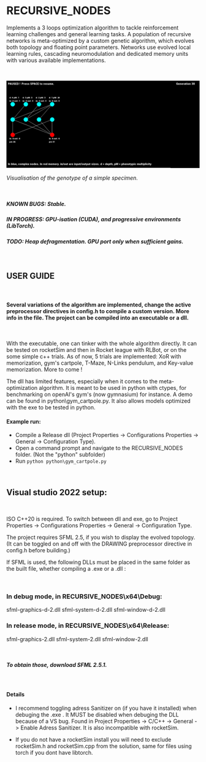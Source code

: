 # RECURSIVE_NODES

Implements a 3 loops optimization algorithm to tackle reinforcement learning challenges and general learning tasks. A population of recursive networks is meta-optimized by a custom genetic algorithm, which evolves both topology and floating point parameters. Networks use evolved local learning rules, cascading neuromodulation and dedicated memory units with various available implementations.

&nbsp;

<p align="center">
  <img src="Capture.PNG">
</p>
<em>Visualisation of the genotype of a simple specimen.</em>

&nbsp;
##### KNOWN BUGS: Stable. 

##### IN PROGRESS: GPU-isation (CUDA), and progressive environments (LibTorch).

##### TODO: Heap defragmentation. GPU port only when sufficient gains.
&nbsp;

## USER GUIDE
&nbsp;
#### Several variations of the algorithm are implemented, change the active preprocessor directives in config.h to compile a custom version. More info in the file. The project can be compiled into an executable or a dll.
&nbsp;

With the executable, one can tinker with the whole algorithm directly. It can be tested on rocketSim and then in Rocket league with RLBot, or on the some simple c++ trials. As of now, 5 trials are implemented: XoR with memorization, gym's cartpole, T-Maze, N-Links pendulum, and Key-value memorization. More to come !

The dll has limited features, especially when it comes to the meta-optimization algorithm. It is meant to be used in python with ctypes, for benchmarking on openAI's gym's (now gymnasium) for instance. A demo can be found in python\gym_cartpole.py. 
It also allows models optimized with the exe to be tested in python.

#### Example run:

- Compile a Release dll (Project Properties -> Configurations Properties -> General -> Configuration Type).
- Open a command prompt and navigate to the RECURSIVE_NODES folder. (Not the "python" subfolder)
 - Run `python python\gym_cartpole.py`

&nbsp;

## Visual studio 2022 setup:
&nbsp;

ISO C++20 is required. To switch between dll and exe, go to Project Properties -> Configurations Properties -> General -> Configuration Type. 

The project requires SFML 2.5, if you wish to display the evolved topology. (It can be toggled on and off with the DRAWING  preprocessor directive in config.h before building.)

If SFML is used, the following DLLs must be placed in the same folder as the built file, whether compiling a .exe or a .dll :

&nbsp;

### In debug mode, in RECURSIVE_NODES\x64\Debug:

  sfml-graphics-d-2.dll     sfml-system-d-2.dll     sfml-window-d-2.dll
  
  
### In release mode, in RECURSIVE_NODES\x64\Release:

  sfml-graphics-2.dll      sfml-system-2.dll     sfml-window-2.dll
  
&nbsp;

##### To obtain those, download SFML 2.5.1.

&nbsp;

#### Details

- I recommend toggling adress Sanitizer on (if you have it installed) when debuging the .exe . It MUST be disabled when debuging the DLL because of a VS bug. Found in  Project Properties -> C/C++ -> General -> Enable Adress Sanitizer. It is also incompatible with rocketSim. 

- If you do not have a rocketSim install you will need to exclude rocketSim.h and rocketSim.cpp from the solution, same for files using torch if you dont have libtorch. 
